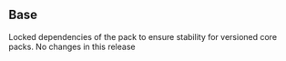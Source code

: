 
## Base

Locked dependencies of the pack to ensure stability for versioned core packs. No changes in this release